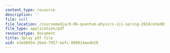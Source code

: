 ```yaml
---
content_type: resource
description: ''
file: null
file_location: /coursemedia/8-06-quantum-physics-iii-spring-2018/e3ed89342be47957eefc889914aedb29_FIef9sP-Yq8.pdf
file_type: application/pdf
resourcetype: Document
title: 3play pdf file
uid: e3ed8934-2be4-7957-eefc-889914aedb29
---
```

